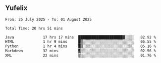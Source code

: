 ## Yufelix

<!--START_SECTION:waka-->

```txt
From: 25 July 2025 - To: 01 August 2025

Total Time: 20 hrs 51 mins

Java             17 hrs 17 mins  ████████████████████▓░░░░   82.92 %
HTML             1 hr 9 mins     █▒░░░░░░░░░░░░░░░░░░░░░░░   05.55 %
Python           1 hr 4 mins     █▒░░░░░░░░░░░░░░░░░░░░░░░   05.16 %
Markdown         32 mins         ▓░░░░░░░░░░░░░░░░░░░░░░░░   02.56 %
XML              22 mins         ▒░░░░░░░░░░░░░░░░░░░░░░░░   01.76 %
```

<!--END_SECTION:waka-->

